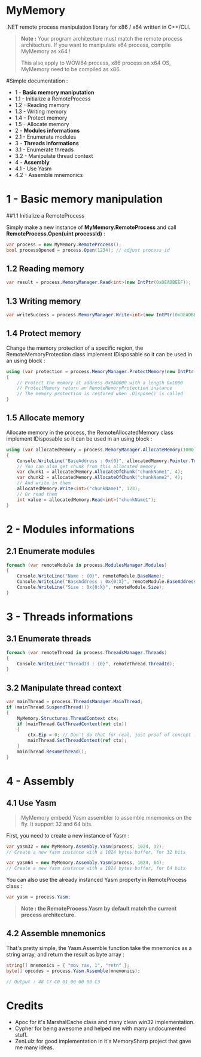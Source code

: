 # MyMemory
.NET remote process manipulation library for x86 / x64 written in C++/CLI.


> **Note :** 
> Your program architecture must match the remote process architecture.
> If you want to manipulate x64 process, compile MyMemory as x64 !
> 
> This also apply to WOW64 process, x86 process on x64 OS, MyMemory need to be compiled as x86.

#Simple documentation :

 - 1 - **Basic memory maniputation**
  - 1.1 - Initialize a RemoteProcess
  - 1.2 - Reading memory
  - 1.3 - Writing memory
  - 1.4 - Protect memory
  - 1.5 - Allocate memory
 - 2 - **Modules informations**
  - 2.1 - Enumerate modules 
 - 3 - **Threads informations**
  - 3.1 - Enumerate threads
  - 3.2 - Manipulate thread context
 - 4 - **Assembly**
  - 4.1 - Use Yasm
  - 4.2 - Assemble mnemonics


# 1 - Basic memory manipulation

##1.1 Initialize a RemoteProcess

Simply make a new instance of **MyMemory.RemoteProcess** and call **RemoteProcess.Open(uint processId)** :

```csharp
var process = new MyMemory.RemoteProcess();
bool processOpened = process.Open(1234); // adjust process id
```

## 1.2 Reading memory

```csharp
var result = process.MemoryManager.Read<int>(new IntPtr(0xDEADBEEF));
```

## 1.3 Writing memory

```csharp
var writeSuccess = process.MemoryManager.Write<int>(new IntPtr(0xDEADBEEF), 1234);
```

## 1.4 Protect memory

Change the memory protection of a specific region, the RemoteMemoryProtection class implement IDisposable so it can be used in an using block :

```csharp
using (var protection = process.MemoryManager.ProtectMemory(new IntPtr(0x9A0000), 0x1000, Enumerations.MemoryProtectionFlags.ExecuteReadWrite))
{
    // Protect the memory at address 0x9A0000 with a length 0x1000
    // ProtectMemory return an RemoteMemoryProtection instance
    // The memory protection is restored when .Dispose() is called
}
```

## 1.5 Allocate memory

Allocate memory in the process, the RemoteAllocatedMemory class implement IDisposable so it can be used in an using block :

```csharp
using (var allocatedMemory = process.MemoryManager.AllocateMemory(1000))
{
    Console.WriteLine("BaseAddress : 0x{0}", allocatedMemory.Pointer.ToInt64());
    // You can also get chunk from this allocated memory
    var chunk1 = allocatedMemory.AllocateOfChunk("chunkName1", 4);
    var chunk2 = allocatedMemory.AllocateOfChunk("chunkName2", 4);
    // And write in them
    allocatedMemory.Write<int>("chunkName1", 123);
    // Or read them
    int value = allocatedMemory.Read<int>("chunkName1");
}
```

# 2 - Modules informations

## 2.1 Enumerate modules

```csharp
foreach (var remoteModule in process.ModulesManager.Modules)
{
    Console.WriteLine("Name : {0}", remoteModule.BaseName);
    Console.WriteLine("BaseAddress : 0x{0:X}", remoteModule.BaseAddress.ToInt64());
    Console.WriteLine("Size : 0x{0:X}", remoteModule.Size);
}
```

# 3 - Threads informations

## 3.1 Enumerate  threads

```csharp
foreach (var remoteThread in process.ThreadsManager.Threads)
{
    Console.WriteLine("ThreadId : {0}", remoteThread.ThreadId);
}
```

## 3.2 Manipulate thread context

```csharp
var mainThread = process.ThreadsManager.MainThread;
if (mainThread.SuspendThread())
{
    MyMemory.Structures.ThreadContext ctx;
    if (mainThread.GetThreadContext(out ctx))
    {
        ctx.Eip = 0; // Don't do that for real, just proof of concept !
        mainThread.SetThreadContext(ref ctx);
    }
    mainThread.ResumeThread();
}
```

# 4 - Assembly

## 4.1 Use Yasm

> MyMemory embedd Yasm assembler to assemble mnemonics on the fly.
> It support 32 and 64 bits.

First, you need to create a new instance of Yasm :


```csharp
var yasm32 = new MyMemory.Assembly.Yasm(process, 1024, 32); 
// Create a new Yasm instance with a 1024 bytes buffer, for 32 bits

var yasm64 = new MyMemory.Assembly.Yasm(process, 1024, 64); 
// Create a new Yasm instance with a 1024 bytes buffer, for 64 bits
```

You can also use the already instanced Yasm property in RemoteProcess class :

```csharp
var yasm = process.Yasm;
```

> **Note : the RemoteProcess.Yasm by default match the current process architecture.**

## 4.2 Assemble mnemonics

That's pretty simple, the Yasm.Assemble function take the mnemonics as a string array, and return the result as byte array :

```csharp
string[] mnemonics = { "mov rax, 1", "retn" };
byte[] opcodes = process.Yasm.Assemble(mnemonics);

// Output : 48 C7 C0 01 00 00 00 C3
```


# Credits
- Apoc for it's MarshalCache class and many clean win32 implementation.
- Cypher for being awesome and helped me with many undocumented stuff.
- ZenLulz for good implementation in it's MemorySharp project that gave me many ideas.